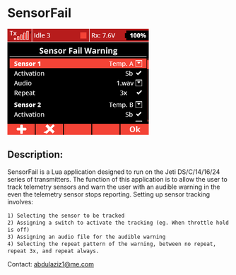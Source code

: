 # SensorFail


![alt text](https://github.com/aziz76/SensorFail/blob/master/SensorFail.png)

Description:
------------

SensorFail is a Lua application designed to run on the Jeti DS/C/14/16/24 series of transmitters. The function of this application is to allow the user to track telemetry sensors and warn the user with an audible warning in the even the telemetry sensor stops reporting. Setting up sensor tracking involves: 

	1) Selecting the sensor to be tracked
	2) Assigning a switch to activate the tracking (eg. When throttle hold is off)
	3) Assigning an audio file for the audible warning
	4) Selecting the repeat pattern of the warning, between no repeat, repeat 3x, and repeat always.

Contact: abdulaziz1@me.com
